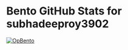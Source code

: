 # Bento GitHub Stats for subhadeeproy3902
[![OpBento](https://firebasestorage.googleapis.com/v0/b/smartkaksha-fe32c.appspot.com/o/opbento%2Fbento_1730533384679.png?alt=media&token=e155e3b5-915b-4094-bd65-5cfd49903b8f)](https://opbento.vercel.app)
